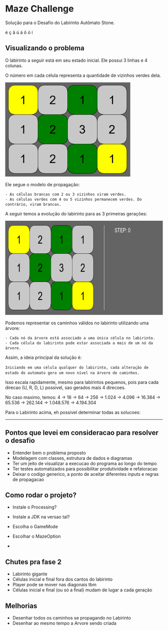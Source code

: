 # Maze Challenge

Solução para o Desafio do Labirinto Autômato Stone.

é ç ã ú á õ ó í

## Visualizando o problema

O labirinto a seguir está em seu estado inicial. Ele possui 3 linhas e 4 colunas.

O número em cada célula representa a quantidade de vizinhos verdes dela.

<img src="docs/simple-maze.png" alt= "Simple Maze" width="400" height="300">

Ele segue o modelo de propagação:

    - As células brancas com 2 ou 3 vizinhos viram verdes.
    - As células verdes com 4 ou 5 vizinhos permanecem verdes. Do contrário, viram brancas.

A seguir temos a evolução do labirinto para as 3 primeiras gerações:

<img src="docs/neighbors.gif" alt= "Neighbors" width="600" height="300">

Podemos representar os caminhos válidos no labirinto utilizando uma árvore:

    - Cada nó da árvore está associado a uma única célula no labirinto.
    - Cada célula do labirinto pode estar associada a mais de um nó da árvore.

Assim, a ideia principal da solução é:

`Iniciando em uma célula qualquer do labirinto, cada alteração de estado do automato gera um novo nível na árvore de caminhos.`

Isso escala rapidamente, mesmo para labirintos pequenos, pois para cada direcao (U, R, D, L) possivel, sao gerados mais 4 direcoes.

No caso maximo, temos: 4 -> 16 -> 64 -> 256 -> 1.024 -> 4.096 -> 16.384 -> 65.536 -> 262.144 -> 1.048.576 -> 4.194.304

Para o Labirinto acima, eh possivel determinar todas as solucoes:

---

## Pontos que levei em consideracao para resolver o desafio

- Entender bem o problema proposto
- Modelagem com classes, estrutura de dados e diagramas
- Ter um jeito de visualizar a execucao do programa ao longo do tempo
- Ter testes automatizados para possibilitar produtividade e refatoracao
- Deixar o codigo generico, a ponto de aceitar diferentes inputs e regras de propagacao

## Como rodar o projeto?

- Instale o Processing?
- Instale a JDK na versao tal?

- Escolha o GameMode
- Escolhar o MazeOption
-

## Chutes pra fase 2

- Labirinto gigante
- Células inicial e final fora dos cantos do labirinto
- Player pode se mover nas diagonais tbm
- Células inicial e final (ou só a final) mudam de lugar a cada geração

## Melhorias

- Desenhar todos os caminhos se propagando no Labirinto
- Desenhar ao mesmo tempo a Arvore sendo criada

